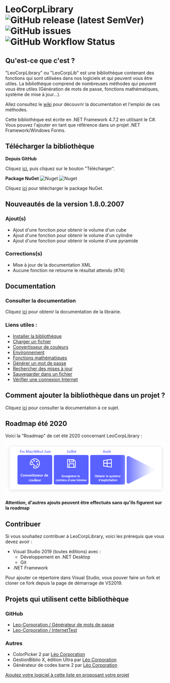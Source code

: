 # LeoCorpLibrary ![GitHub release (latest SemVer)](https://img.shields.io/github/v/release/Leo-Corporation/LeoCorpLibrary) ![GitHub issues](https://img.shields.io/github/issues/Leo-Corporation/LeoCorpLibrary) ![GitHub Workflow Status](https://img.shields.io/github/workflow/status/Leo-Corporation/LeoCorpLibrary/.NET%20Framework)
## Qu'est-ce que c'est ?
"LeoCorpLibrary" ou "LeoCorpLib" est une bibliothèque contenant des fonctions qui sont utilisées dans nos logiciels et qui peuvent vous être utiles. La bibliothèque comprend de nombreuses méthodes qui peuvent vous être utiles (Génération de mots de passe, fonctions mathématiques, système de mise à jour...).

Allez consultez le [wiki](https://github.com/Leo-Corporation/LeoCorpLibrary/wiki) pour découvrir la documentation et l'emploi de ces méthodes.

Cette bibliothèque est écrite en .NET Framework 4.7.2 en utilisant le C#.
Vous pouvez l'ajouter en tant que référence dans un projet .NET Framework/Windows Forms.

## Télécharger la bibliothèque
**Depuis GitHub**

Cliquez [ici](https://github.com/Leo-Corporation/LeoCorpLibrary/blob/master/LeoCorpLibrary/bin/Release/LeoCorpLibrary.dll), puis cliquez sur le bouton "Télécharger".

**Package NuGet** ![Nuget](https://img.shields.io/nuget/v/LeoCorpLibrary) ![Nuget](https://img.shields.io/nuget/dt/LeoCorpLibrary)

Cliquez [ici](https://www.nuget.org/packages/LeoCorpLibrary) pour télécharger le package NuGet.

## Nouveautés de la version 1.8.0.2007
### Ajout(s)
- Ajout d'une fonction pour obtenir le volume d'un cube
- Ajout d'une fonction pour obtenir le volume d'un cylindre
- Ajout d'une fonction pour obtenir le volume d'une pyramide
### Corrections(s)
- Mise à jour de la documentation XML
- Aucune fonction ne retourne le résultat attendu (#74)
## Documentation
### Consulter la documentation
Cliquez [ici](https://github.com/Leo-Corporation/LeoCorpLibrary/wiki/) pour obtenir la documentation de la librairie.
### Liens utiles :
- [Installer la bibliothèque](https://github.com/Leo-Corporation/LeoCorpLibrary/wiki/installer-LeoCorpLibrary)
- [Charger un fichier](https://github.com/Leo-Corporation/LeoCorpLibrary/wiki/Charger-un-fichier)
- [Convertisseur de couleurs](https://github.com/Leo-Corporation/LeoCorpLibrary/wiki/Convertisseur-de-couleurs)
- [Environnement](https://github.com/Leo-Corporation/LeoCorpLibrary/wiki/Environnement)
- [Fonctions mathématiques](https://github.com/Leo-Corporation/LeoCorpLibrary/wiki/Fonctions-math%C3%A9matiques)
- [Générer un mot de passe](https://github.com/Leo-Corporation/LeoCorpLibrary/wiki/G%C3%A9n%C3%A9rer-un-mot-de-passe)
- [Rechercher des mises à jour](https://github.com/Leo-Corporation/LeoCorpLibrary/wiki/Rechercher-des-mises-%C3%A0-jour)
- [Sauvegarder dans un fichier](https://github.com/Leo-Corporation/LeoCorpLibrary/wiki/Sauvegarder-dans-un-fichier)
- [Vérifier une connexion Internet](https://github.com/Leo-Corporation/LeoCorpLibrary/wiki/V%C3%A9rifier-une-connexion-internet)

## Comment ajouter la bibliothèque dans un projet ?
Cliquez [ici](https://github.com/Leo-Corporation/LeoCorpLibrary/wiki/installer-LeoCorpLibrary#1-ajouter-la-bibliothèque-dans-un-projet) pour consulter la documentation à ce sujet.

## Roadmap été 2020
Voici la "Roadmap" de cet été 2020 concernant LeoCorpLibrary :

![Roadmap](https://raw.githubusercontent.com/Leo-Corporation/LeoCorp-Docs/master/Roadmaps/LeoCorpLibrary/Roadmap%20%C3%A9t%C3%A9%202020.png)

**Attention, d'autres ajouts peuvent être effectués sans qu'ils figurent sur la roadmap**

## Contribuer
Si vous souhaitez contribuer à LeoCorpLibrary, voici les prérequis que vous devez avoir :
- Visual Studio 2019 (toutes éditions) avec :
   - Développement en .NET Desktop
   - Git
- .NET Framework

Pour ajouter ce répertoire dans Visual Studio, vous pouver faire un fork et cloner ce fork depuis la page de démarrage de VS2019.
## Projets qui utilisent cette bibliothèque
### GitHub
- [Leo-Corporation / Générateur de mots de passe](https://github.com/Leo-Corporation/Generateur-de-mots-de-passe)
- [Leo-Corporation / InternetTest](https://github.com/Leo-Corporation/InternetTest)
### Autres
- ColorPicker 2 par [Léo Corporation](https://leopeyronnet.wixsite.com/leopeyronnetcorp)
- GestionBiblio X, édition Ultra par [Léo Corporation](https://leopeyronnet.wixsite.com/leopeyronnetcorp)
- Générateur de codes barre 2 par [Léo Corporation](https://leopeyronnet.wixsite.com/leopeyronnetcorp)

[Ajoutez votre logiciel à cette liste en proposant votre projet](https://github.com/Leo-Corporation/LeoCorpLibrary/issues/new?assignees=&labels=ajout+cr%C3%A9dit&template=credit_projet.md&title=%5BCr%C3%A9dit-Projet%5D+)

